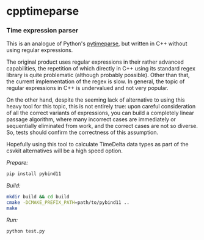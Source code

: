 # cpptimeparse
### Time expression parser

This is an analogue of Python's [pytimeparse](https://github.com/wroberts/pytimeparse), but written in C++ without using regular expressions.

The original product uses regular expressions in their rather advanced capabilities, the repetition of which directly in C++ using its standard regex library is quite problematic (although probably possible).
Other than that, the current implementation of the regex is slow. In general, the topic of regular expressions in C++ is undervalued and not very popular.

On the other hand, despite the seeming lack of alternative to using this heavy tool for this topic, this is not entirely true: upon careful consideration of all the correct variants of expressions, you can
build a completely linear passage algorithm, where many incorrect cases are immediately or sequentially eliminated from work, and the correct cases are not so diverse. 
So, tests should confirm the correctness of this assumption.

Hopefully using this tool to calculate TimeDelta data types as part of the csvkit alternatives will be a high speed option.



_Prepare:_
```bash
pip install pybind11
```

_Build:_
```bash
mkdir build && cd build
cmake -DCMAKE_PREFIX_PATH=path/to/pybind11 ..
make
```

_Run:_
```bash
python test.py
```
